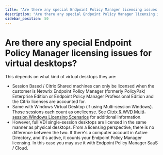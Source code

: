 ```yaml
---
title: "Are there any special Endpoint Policy Manager licensing issues for virtual desktops?"
description: "Are there any special Endpoint Policy Manager licensing issues for virtual desktops?"
sidebar_position: 50
---
```


# Are there any special Endpoint Policy Manager licensing issues for virtual desktops?

This depends on what kind of virtual desktops they are:

- Session Based / Citrix Shared machines can only be licensed when the customer is Netwrix Endpoint
  Policy Manager (formerly PolicyPak) Enterprise Edition or Endpoint Policy Manager Professional
  Edition and the Citrix licenses are accounted for.
- Same with Windows Virtual Desktop (if using Multi-session Windows). Those sessions each count as
  onelicense. See
  [Citrix & WVD Multi-session Windows Licensing Scenarios](https://www.endpointpolicymanager.com/purchasing/vdi-licensing-scenarios/)
  for additional information.
- However, full VDI single-session desktops are licensed in the same manner as physical desktops.
  From a licensing perspective, there is no difference between the two. If there's a computer
  account in Active Directory, and it's active, it counts your Endpoint Policy Manager licensing. In
  this case you may use it with Endpoint Policy Manager SaaS / Cloud.
